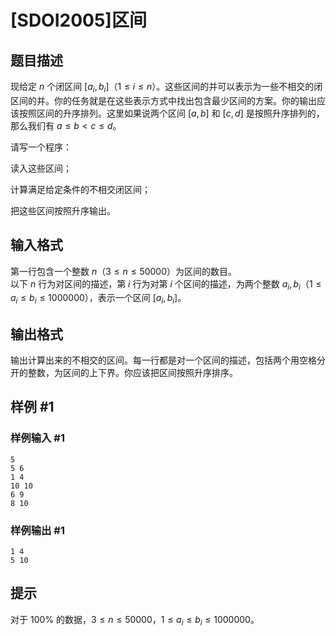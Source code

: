 # [SDOI2005]区间

## 题目描述

现给定 $n$ 个闭区间 $[a_i, b_i]$（$1 \le i \le n$）。这些区间的并可以表示为一些不相交的闭区间的并。你的任务就是在这些表示方式中找出包含最少区间的方案。你的输出应该按照区间的升序排列。这里如果说两个区间 $[a, b]$ 和 $[c, d]$ 是按照升序排列的，那么我们有 $a \le b < c \le d$。

请写一个程序：

读入这些区间；

计算满足给定条件的不相交闭区间；

把这些区间按照升序输出。

## 输入格式

第一行包含一个整数 $n$（$3 \le n \le 50000$）为区间的数目。  
以下 $n$ 行为对区间的描述，第 $i$ 行为对第 $i$ 个区间的描述，为两个整数 $a_i, b_i$（$1 \le a _ i \leq b _ i \le 1000000$），表示一个区间 $[a_i, b_i]$。

## 输出格式

输出计算出来的不相交的区间。每一行都是对一个区间的描述，包括两个用空格分开的整数，为区间的上下界。你应该把区间按照升序排序。

## 样例 #1

### 样例输入 #1
```
5
5 6
1 4
10 10
6 9
8 10
```

### 样例输出 #1

```
1 4
5 10
```

## 提示

对于 $100 \%$ 的数据，$3 \le n \le 50000$，$1 \le a _ i \leq b _ i \le 1000000$。
